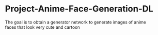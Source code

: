 # Project-Anime-Face-Generation-DL

The goal is to obtain a generator network to generate images of anime faces that look very cute and cartoon
